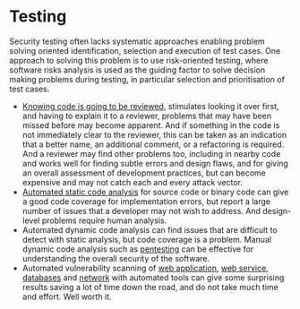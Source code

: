 # Testing

Security testing often lacks systematic approaches enabling problem solving oriented identification, selection and execution of test cases. One approach to solving this problem is to use risk-oriented testing, where software risks analysis is used as the guiding factor to solve decision making problems during testing, in particular selection and prioritisation of test cases.

* [Knowing code is going to be reviewed](Code-reviews.md), stimulates looking it over first, and having to explain it to a reviewer, problems that may have been missed before may become apparent. And if something in the code is not immediately clear to the reviewer, this can be taken as an indication that a better name, an additional comment, or a refactoring is required. And a reviewer may find other problems too, including in nearby code and works well for finding subtle errors and design flaws, and for giving an overall assessment of development practices, but can become expensive and may not catch each and every attack vector.
* [Automated static code analysis](Source-code-analysis.md) for source code or binary code can give a good code coverage for implementation errors, but report a large number of issues that a developer may not wish to address. And design-level problems require human analysis.
* Automated dynamic code analysis can find issues that are difficult to detect with static analysis, but code coverage is a problem. Manual dynamic code analysis such as [pentesting](https://github.com/tymyrddin/orchard/wiki) can be effective for understanding the overall security of the software.
* Automated vulnerability scanning of [web application](Web-application-vulnerability-scanning.md), [web service](Web-service-scanning.md), [databases](Database-frangibility-scanning.md) and [network](Network-vulnerability-scanning.md) with automated tools can give some surprising results saving a lot of time down the road, and do not take much time and effort. Well worth it.